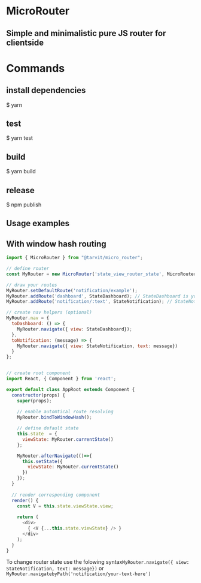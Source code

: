 # MicroRouter
## Simple and minimalistic pure JS router for clientside

# Commands

## install dependencies
$ yarn

## test
$ yarn test

## build
$ yarn build

## release
$ npm publish


## Usage examples
## With window hash routing

```js
import { MicroRouter } from "@tarvit/micro_router";

// define router
const MyRouter = new MicroRouter('state_view_router_state', MicroRouter.modes.windowHash);

// draw your routes
MyRouter.setDefaultRoute('notification/example');
MyRouter.addRoute('dashboard', StateDashboard); // StateDashboard is your ReactComponent.
MyRouter.addRoute('notification/:text', StateNotification); // StateNotification is another your ReactComponent.

// create nav helpers (optional)
MyRouter.nav = {
  toDashboard: () => {
    MyRouter.navigate({ view: StateDashboard});
  },
  toNotification: (message) => {
    MyRouter.navigate({ view: StateNotification, text: message})
  }
};


// create root component
import React, { Component } from 'react';

export default class AppRoot extends Component {
  constructor(props) {
    super(props);
    
    // enable automtical route resolving
    MyRouter.bindToWindowHash();

    // define default state
    this.state  = {
      viewState: MyRouter.currentState()
    };

    MyRouter.afterNavigate(()=>{
      this.setState({
        viewState: MyRouter.currentState()
      })
    });
  }
  
  // render corresponding component
  render() {
    const V = this.state.viewState.view;
 
    return (
      <div>
        { <V {...this.state.viewState} /> }
      </div>
    );
  }
}
```

To change router state use the folowing syntax`MyRouter.navigate({ view: StateNotification, text: message})` or `MyRouter.navigatebyPath('notification/your-text-here')`
